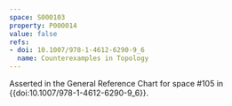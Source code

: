 ```yaml
---
space: S000103
property: P000014
value: false
refs:
- doi: 10.1007/978-1-4612-6290-9_6
  name: Counterexamples in Topology
---
```


Asserted in the General Reference Chart for space #105 in
{{doi:10.1007/978-1-4612-6290-9_6}}.
